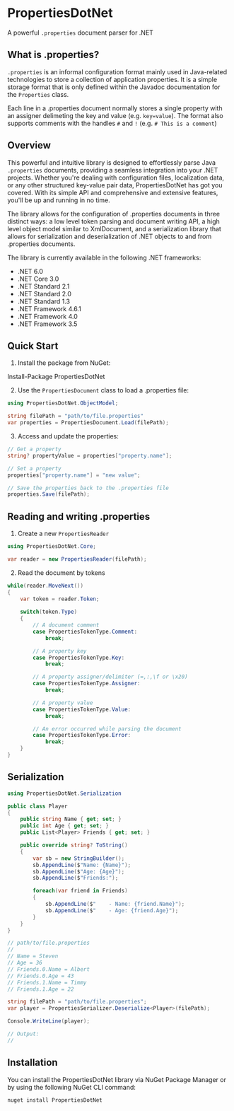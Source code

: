 # PropertiesDotNet
A powerful `.properties` document parser for .NET

## What is .properties?
`.properties` is an informal configuration format mainly used in Java-related technologies to store a collection of application properties. It is a simple storage format that is only defined within the Javadoc documentation for the `Properties` class.

Each line in a .properties document normally stores a single property with an assigner delimeting the key and value (e.g. `key=value`). The format also supports comments with the handles `#` and `!` (e.g. `# This is a comment`)

## Overview
This powerful and intuitive library is designed to effortlessly parse Java `.properties` documents, providing a seamless integration into your .NET projects. Whether you're dealing with configuration files, localization data, or any other structured key-value pair data, PropertiesDotNet has got you covered. With its simple API and comprehensive and extensive features, you'll be up and running in no time.

The library allows for the configuration of .properties documents in three distinct ways: a low level token parsing and document writing API, a high level object model similar to XmlDocument, and a serialization library that allows for serialization and deserialization of .NET objects to and from .properties documents.

The library is currently available in the following .NET frameworks:
 
* .NET 6.0 
* .NET Core 3.0
* .NET Standard 2.1
* .NET Standard 2.0
* .NET Standard 1.3
* .NET Framework 4.6.1
* .NET Framework 4.0
* .NET Framework 3.5

## Quick Start

1. Install the package from NuGet:

Install-Package PropertiesDotNet

2. Use the `PropertiesDocument` class to load a .properties file:

```csharp
using PropertiesDotNet.ObjectModel;

string filePath = "path/to/file.properties"
var properties = PropertiesDocument.Load(filePath);
```

3. Access and update the properties:

```csharp
// Get a property
string? propertyValue = properties["property.name"];

// Set a property
properties["property.name"] = "new value";

// Save the properties back to the .properties file
properties.Save(filePath);
```

## Reading and writing .properties

1. Create a new `PropertiesReader`

```csharp
using PropertiesDotNet.Core;

var reader = new PropertiesReader(filePath);
```

2. Read the document by tokens 

```csharp
while(reader.MoveNext())
{
    var token = reader.Token;
    
    switch(token.Type)
    {
        // A document comment
        case PropertiesTokenType.Comment:
            break;

        // A property key
        case PropertiesTokenType.Key:
            break;

        // A property assigner/delimiter (=,:,\f or \x20)
        case PropertiesTokenType.Assigner:
            break;

        // A property value
        case PropertiesTokenType.Value:
            break;

        // An error occurred while parsing the document
        case PropertiesTokenType.Error:
            break;
    }
}
```

## Serialization

```csharp
using PropertiesDotNet.Serialization

public class Player
{
    public string Name { get; set; }
    public int Age { get; set; }
    public List<Player> Friends { get; set; }

    public override string? ToString()
    {
        var sb = new StringBuilder();
        sb.AppendLine($"Name: {Name}");
        sb.AppendLine($"Age: {Age}");
        sb.AppendLine($"Friends:");

        foreach(var friend in Friends)
        {
            sb.AppendLine($"    - Name: {friend.Name}");
            sb.AppendLine($"    - Age: {friend.Age}");
        }
    }
}

// path/to/file.properties
//
// Name = Steven
// Age = 36
// Friends.0.Name = Albert
// Friends.0.Age = 43
// Friends.1.Name = Timmy
// Friends.1.Age = 22

string filePath = "path/to/file.properties";
var player = PropertiesSerializer.Deserialize<Player>(filePath);

Console.WriteLine(player);

// Output:
// 
```

## Installation
You can install the PropertiesDotNet library via NuGet Package Manager or by using the following NuGet CLI command:
```bash
nuget install PropertiesDotNet
